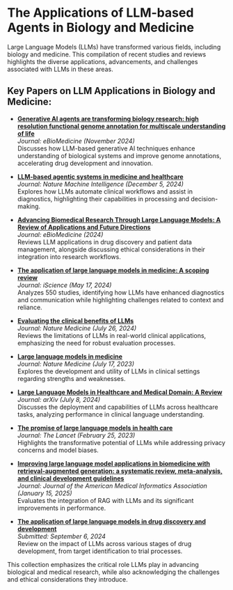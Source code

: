 # The Applications of LLM-based Agents in Biology and Medicine

Large Language Models (LLMs) have transformed various fields, including biology and medicine. This compilation of recent studies and reviews highlights the diverse applications, advancements, and challenges associated with LLMs in these areas.

## Key Papers on LLM Applications in Biology and Medicine:

- **[Generative AI agents are transforming biology research: high resolution functional genome annotation for multiscale understanding of life](https://www.thelancet.com/journals/ebiom/article/PIIS2352-3964(24)00482-1/fulltext)**  
  *Journal: eBioMedicine (November 2024)*  
  Discusses how LLM-based generative AI techniques enhance understanding of biological systems and improve genome annotations, accelerating drug development and innovation. 

- **[LLM-based agentic systems in medicine and healthcare](https://www.nature.com/articles/s42256-024-00944-1)**  
  *Journal: Nature Machine Intelligence (December 5, 2024)*  
  Explores how LLMs automate clinical workflows and assist in diagnostics, highlighting their capabilities in processing and decision-making.

- **[Advancing Biomedical Research Through Large Language Models: A Review of Applications and Future Directions](https://www.thelancet.com/pdfs/journals/ebiom/PIIS2352-3964(24)00482-1.pdf)**  
  *Journal: eBioMedicine (2024)*  
  Reviews LLM applications in drug discovery and patient data management, alongside discussing ethical considerations in their integration into research workflows.

- **[The application of large language models in medicine: A scoping review](https://www.sciencedirect.com/science/article/pii/S2589004224009350)**  
  *Journal: iScience (May 17, 2024)*  
  Analyzes 550 studies, identifying how LLMs have enhanced diagnostics and communication while highlighting challenges related to context and reliance.

- **[Evaluating the clinical benefits of LLMs](https://doi.org/10.1038/s41591-024-03181-6)**  
  *Journal: Nature Medicine (July 26, 2024)*  
  Reviews the limitations of LLMs in real-world clinical applications, emphasizing the need for robust evaluation processes.

- **[Large language models in medicine](https://www.nature.com/articles/s41591-023-02448-8)**  
  *Journal: Nature Medicine (July 17, 2023)*  
  Explores the development and utility of LLMs in clinical settings regarding strengths and weaknesses.

- **[Large Language Models in Healthcare and Medical Domain: A Review](https://arxiv.org/abs/2401.06775v2)**  
  *Journal: arXiv (July 8, 2024)*  
  Discusses the deployment and capabilities of LLMs across healthcare tasks, analyzing performance in clinical language understanding.

- **[The promise of large language models in health care](https://www.thelancet.com/journals/lancet/article/PIIS0140-6736(23)00216-7/fulltext)**  
  *Journal: The Lancet (February 25, 2023)*  
  Highlights the transformative potential of LLMs while addressing privacy concerns and model biases.

- **[Improving large language model applications in biomedicine with retrieval-augmented generation: a systematic review, meta-analysis, and clinical development guidelines](https://academic.oup.com/jamia/advance-article/doi/10.1093/jamia/ocaf008/7954485)**  
  *Journal: Journal of the American Medical Informatics Association (January 15, 2025)*  
  Evaluates the integration of RAG with LLMs and its significant improvements in performance.

- **[The application of large language models in drug discovery and development](https://arxiv.org/abs/2409.04481)**  
  *Submitted: September 6, 2024*  
  Review on the impact of LLMs across various stages of drug development, from target identification to trial processes.

This collection emphasizes the critical role LLMs play in advancing biological and medical research, while also acknowledging the challenges and ethical considerations they introduce.